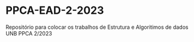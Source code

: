 # PPCA-EAD-2-2023
Repositório para colocar os trabalhos de Estrutura e Algoritimos de dados  UNB PPCA 2/2023
